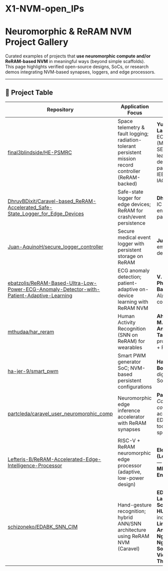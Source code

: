 # X1-NVM-open_IPs
# Neuromorphic & ReRAM NVM Project Gallery

Curated examples of projects that **use neuromorphic compute and/or ReRAM-based NVM** in meaningful ways (beyond simple scaffolds).  
This page highlights verified open-source designs, SoCs, or research demos integrating NVM-based synapses, loggers, and edge processors.

---

## 📘 Project Table

| Repository | Application Focus | Team / Contributors |
|---|---|---|
| [final3blindside/HE-PSMRC](https://github.com/final3blindside/HE-PSMRC) | Space telemetry & fault logging; radiation-tolerant persistent mission record controller (ReRAM-backed) | **Yuan Yancey E. Labay** — Senior ECE (Microelectronics); SEDS Philippines leadership; space design/competition participant (e.g., IEEE Chipathon, IAC). |
| [DhruvBDixit/Caravel-based_ReRAM-Accelerated_Safe-State_Logger_for_Edge_Devices](https://github.com/DhruvBDixit/Caravel-based_ReRAM-Accelerated_Safe-State_Logger_for_Edge_Devices) | Safe-state logger for edge devices; ReRAM for crash/event persistence | **Dhruv B. Dixit** — IC design enthusiast; contest participant. |
| [Juan-AquinoH/secure_logger_controller](https://github.com/Juan-AquinoH/secure_logger_controller) | Secure medical event logger with persistent storage on ReRAM | **Juan Aquino** — embedded/SoC design contributor. |
| [ebatzolis/ReRAM-Based-Ultra-Low-Power-ECG-Anomaly-Detector-with-Patient-Adaptive-Learning](https://github.com/ebatzolis/ReRAM-Based-Ultra-Low-Power-ECG-Anomaly-Detector-with-Patient-Adaptive-Learning) | ECG anomaly detection; patient-adaptive on-device learning with ReRAM NVM | **V. Kalenteridis, Ph.D.** (lead); **E. Batzolis** — edge-AI/neuromorphic contributors. |
| [mthudaa/har_reram](https://github.com/mthudaa/har_reram) | Human Activity Recognition (SNN on ReRAM) for wearables | **Ahmad Jabar Ilmi**, **M. Shofuwan Anwar**, **M. Taufiqul Huda** — project team (HAR + ReRAM). |
| [ha-jer-9/smart_pwm](https://github.com/ha-jer-9/smart_pwm) | Smart PWM generator SoC; NVM-based persistent configurations | **Hadjer Bouyahiaoui** — digital design / SoC contributor. |
| [partcleda/caravel_user_neuromorphic_comp](https://github.com/partcleda/caravel_user_neuromorphic_comp) | Neuromorphic edge inference accelerator with ReRAM synapses | **Partcl, Inc.** — *Y Combinator company*; GPU-accelerated EDA/optimization tools; IC design specialists. |
| [Lefteris-B/ReRAM-Accelerated-Edge-Intelligence-Processor](https://github.com/Lefteris-B/ReRAM-Accelerated-Edge-Intelligence-Processor) | RISC-V + ReRAM neuromorphic edge processor (adaptive, low-power design) | **Eleftherios (Lefteris) Batzolis** — Project Lead; **MPhil in Computer Engineering**. |
| [schizoneko/EDABK_SNN_CIM](https://github.com/schizoneko/EDABK_SNN_CIM) | Hand-gesture recognition; hybrid ANN/SNN architecture using ReRAM NVM (Caravel) | **EDABK Laboratory, School of ECE, HUST** — team includes **Phuong-Linh Nguyen**, **Anh-Dung Hoang**, **Ngoc-Duong Nguyen**, **Hoang-Son Nguyen**, **Viet-Tung Pham**, **Thanh-Hang Vu**. |


